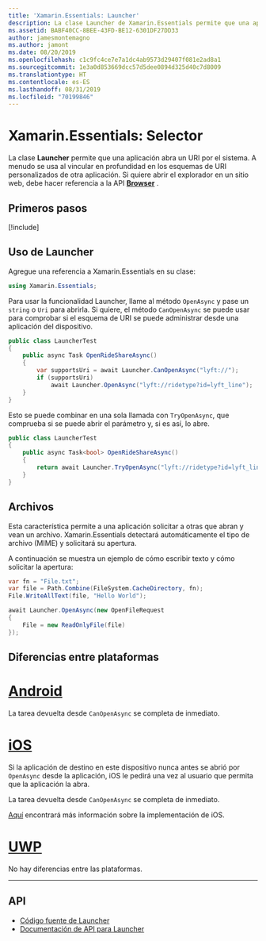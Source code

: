 ```yaml
---
title: 'Xamarin.Essentials: Launcher'
description: La clase Launcher de Xamarin.Essentials permite que una aplicación abra un URI por el sistema.
ms.assetid: BABF40CC-8BEE-43FD-BE12-6301DF27DD33
author: jamesmontemagno
ms.author: jamont
ms.date: 08/20/2019
ms.openlocfilehash: c1c9fc4ce7e7a1dc4ab9573d29407f081e2ad8a1
ms.sourcegitcommit: 1e3a0d853669dcc57d5dee0894d325d40c7d8009
ms.translationtype: HT
ms.contentlocale: es-ES
ms.lasthandoff: 08/31/2019
ms.locfileid: "70199846"
---
```

# <a name="xamarinessentials-launcher"></a>Xamarin.Essentials: Selector

La clase **Launcher** permite que una aplicación abra un URI por el sistema. A menudo se usa al vincular en profundidad en los esquemas de URI personalizados de otra aplicación. Si quiere abrir el explorador en un sitio web, debe hacer referencia a la API **[Browser](open-browser.md)** .

## <a name="get-started"></a>Primeros pasos

[!include[](~/essentials/includes/get-started.md)]

## <a name="using-launcher"></a>Uso de Launcher

Agregue una referencia a Xamarin.Essentials en su clase:

```csharp
using Xamarin.Essentials;
```

Para usar la funcionalidad Launcher, llame al método `OpenAsync` y pase un `string` o `Uri` para abrirla. Si quiere, el método `CanOpenAsync` se puede usar para comprobar si el esquema de URI se puede administrar desde una aplicación del dispositivo.

```csharp
public class LauncherTest
{
    public async Task OpenRideShareAsync()
    {
        var supportsUri = await Launcher.CanOpenAsync("lyft://");
        if (supportsUri)
            await Launcher.OpenAsync("lyft://ridetype?id=lyft_line");
    }
}
```

Esto se puede combinar en una sola llamada con `TryOpenAsync`, que comprueba si se puede abrir el parámetro y, si es así, lo abre.

```csharp
public class LauncherTest
{
    public async Task<bool> OpenRideShareAsync()
    {
        return await Launcher.TryOpenAsync("lyft://ridetype?id=lyft_line");
    }
}
```

## <a name="files"></a>Archivos

Esta característica permite a una aplicación solicitar a otras que abran y vean un archivo. Xamarin.Essentials detectará automáticamente el tipo de archivo (MIME) y solicitará su apertura.

A continuación se muestra un ejemplo de cómo escribir texto y cómo solicitar la apertura:

```csharp
var fn = "File.txt";
var file = Path.Combine(FileSystem.CacheDirectory, fn);
File.WriteAllText(file, "Hello World");

await Launcher.OpenAsync(new OpenFileRequest
{
    File = new ReadOnlyFile(file)
});
```

## <a name="platform-differences"></a>Diferencias entre plataformas

# <a name="androidtabandroid"></a>[Android](#tab/android)

La tarea devuelta desde `CanOpenAsync` se completa de inmediato.

# <a name="iostabios"></a>[iOS](#tab/ios)

Si la aplicación de destino en este dispositivo nunca antes se abrió por `OpenAsync` desde la aplicación, iOS le pedirá una vez al usuario que permita que la aplicación la abra.

La tarea devuelta desde `CanOpenAsync` se completa de inmediato.

[Aquí](xref:UIKit.UIApplication.CanOpenUrl*) encontrará más información sobre la implementación de iOS.

# <a name="uwptabuwp"></a>[UWP](#tab/uwp)

No hay diferencias entre las plataformas.

-----

## <a name="api"></a>API

- [Código fuente de Launcher](https://github.com/xamarin/Essentials/tree/master/Xamarin.Essentials/Launcher)
- [Documentación de API para Launcher](xref:Xamarin.Essentials.Launcher)
